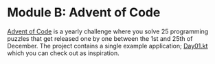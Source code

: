 # Module B: Advent of Code

[Advent of Code](https://adventofcode.com/) is a yearly challenge where you solve 25 programming puzzles that get released 
one by one between the 1st and 25th of December. The project contains a single example application; [Day01.kt](./src/main/kotlin/advent/y2017/Day01.kt) 
which you can check out as inspiration. 

